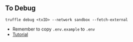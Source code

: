 ## To Debug 
```
truffle debug <txID> --network sandbox --fetch-external
```
- Remember to copy `.env.example` to `.env`
- [Tutorial](https://www.trufflesuite.com/blog/debugging-verified-external-contracts-with-truffle-debugger)